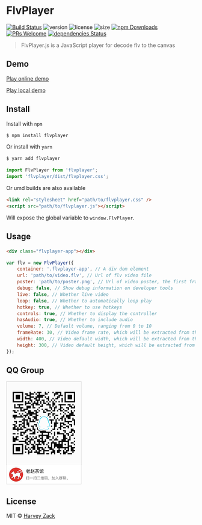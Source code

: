 # FlvPlayer

[![Build Status](https://www.travis-ci.org/zhw2590582/FlvPlayer.svg?branch=master)](https://www.travis-ci.org/zhw2590582/FlvPlayer)
![version](https://badgen.net/npm/v/flvplayer)
![license](https://badgen.net/npm/license/flvplayer)
![size](https://badgen.net/bundlephobia/minzip/flvplayer)
[![npm Downloads](https://img.shields.io/npm/dt/flvplayer.svg)](https://www.npmjs.com/package/flvplayer)
[![PRs Welcome](https://img.shields.io/badge/PRs-welcome-brightgreen.svg)](http://makeapullrequest.com)
[![dependencies Status](https://david-dm.org/zhw2590582/flvplayer/status.svg)](https://david-dm.org/zhw2590582/flvplayer)

> FlvPlayer.js is a JavaScript player for decode flv to the canvas

## Demo
[Play online demo](https://zhw2590582.github.io/FlvPlayer/)

[Play local demo](https://zhw2590582.github.io/FlvPlayer/fileReader.html)

## Install

Install with `npm`

```bash
$ npm install flvplayer
```

Or install with `yarn`

```bash
$ yarn add flvplayer
```

```js
import FlvPlayer from 'flvplayer';
import 'flvplayer/dist/flvplayer.css';
```

Or umd builds are also available

```html
<link rel="stylesheet" href="path/to/flvplayer.css" />
<script src="path/to/flvplayer.js"></script>
```

Will expose the global variable to `window.FlvPlayer`.

## Usage

```html
<div class="flvplayer-app"></div>
```

```js
var flv = new FlvPlayer({
    container: '.flvplayer-app', // A div dom element
    url: 'path/to/video.flv', // Url of flv video file
    poster: 'path/to/poster.png', // Url of video poster, the first frame of the video is taken as the poster by default
    debug: false, // Show debug information on developer tools
    live: false, // Whether live video
    loop: false, // Whether to automatically loop play
    hotkey: true, // Whether to use hotkeys
    controls: true, // Whether to display the controller
    hasAudio: true, // Whether to include audio
    volume: 7, // Default volume, ranging from 0 to 10
    frameRate: 30, // Video frame rate, which will be extracted from the flv file by default
    width: 400, // Video default width, which will be extracted from the flv file by default
    height: 300, // Video default height, which will be extracted from the flv file by default
});
```

## QQ Group

![QQ Group](./QQgroup.png)

## License

MIT © [Harvey Zack](https://sleepy.im/)
